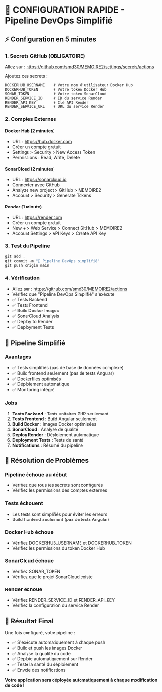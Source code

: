 # 🚀 CONFIGURATION RAPIDE - Pipeline DevOps Simplifié

## ⚡ Configuration en 5 minutes

### **1. Secrets GitHub (OBLIGATOIRE)**

Allez sur : https://github.com/smd30/MEMOIRE2/settings/secrets/actions

Ajoutez ces secrets :

```
DOCKERHUB_USERNAME    # Votre nom d'utilisateur Docker Hub
DOCKERHUB_TOKEN       # Votre token Docker Hub
SONAR_TOKEN           # Votre token SonarCloud
RENDER_SERVICE_ID     # ID du service Render
RENDER_API_KEY        # Clé API Render
RENDER_SERVICE_URL    # URL du service Render
```

### **2. Comptes Externes**

#### **Docker Hub** (2 minutes)
- URL : https://hub.docker.com
- Créer un compte gratuit
- Settings > Security > New Access Token
- Permissions : Read, Write, Delete

#### **SonarCloud** (2 minutes)
- URL : https://sonarcloud.io
- Connecter avec GitHub
- Analyze new project > GitHub > MEMOIRE2
- Account > Security > Generate Tokens

#### **Render** (1 minute)
- URL : https://render.com
- Créer un compte gratuit
- New + > Web Service > Connect GitHub > MEMOIRE2
- Account Settings > API Keys > Create API Key

### **3. Test du Pipeline**

```powershell
git add .
git commit -m "🚀 Pipeline DevOps simplifié"
git push origin main
```

### **4. Vérification**

- Allez sur : https://github.com/smd30/MEMOIRE2/actions
- Vérifiez que "Pipeline DevOps Simplifié" s'exécute
- ✅ Tests Backend
- ✅ Tests Frontend  
- ✅ Build Docker Images
- ✅ SonarCloud Analysis
- ✅ Deploy to Render
- ✅ Deployment Tests

## 🎯 Pipeline Simplifié

### **Avantages**
- ✅ Tests simplifiés (pas de base de données complexe)
- ✅ Build frontend seulement (pas de tests Angular)
- ✅ Dockerfiles optimisés
- ✅ Déploiement automatique
- ✅ Monitoring intégré

### **Jobs**
1. **Tests Backend** : Tests unitaires PHP seulement
2. **Tests Frontend** : Build Angular seulement
3. **Build Docker** : Images Docker optimisées
4. **SonarCloud** : Analyse de qualité
5. **Deploy Render** : Déploiement automatique
6. **Deployment Tests** : Tests de santé
7. **Notifications** : Résumé du pipeline

## 🚨 Résolution de Problèmes

### **Pipeline échoue au début**
- Vérifiez que tous les secrets sont configurés
- Vérifiez les permissions des comptes externes

### **Tests échouent**
- Les tests sont simplifiés pour éviter les erreurs
- Build frontend seulement (pas de tests Angular)

### **Docker Hub échoue**
- Vérifiez DOCKERHUB_USERNAME et DOCKERHUB_TOKEN
- Vérifiez les permissions du token Docker Hub

### **SonarCloud échoue**
- Vérifiez SONAR_TOKEN
- Vérifiez que le projet SonarCloud existe

### **Render échoue**
- Vérifiez RENDER_SERVICE_ID et RENDER_API_KEY
- Vérifiez la configuration du service Render

## 🎉 Résultat Final

Une fois configuré, votre pipeline :
- ✅ S'exécute automatiquement à chaque push
- ✅ Build et push les images Docker
- ✅ Analyse la qualité du code
- ✅ Déploie automatiquement sur Render
- ✅ Teste la santé du déploiement
- ✅ Envoie des notifications

**Votre application sera déployée automatiquement à chaque modification de code !**
